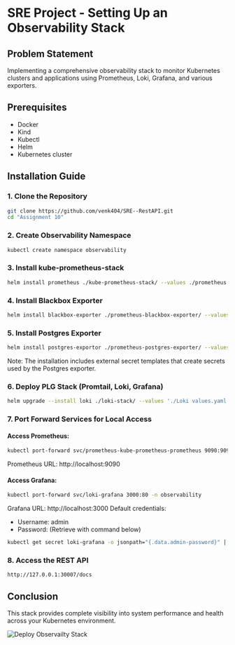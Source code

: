 # SRE Project - Setting Up an Observability Stack

## Problem Statement
Implementing a comprehensive observability stack to monitor Kubernetes clusters and applications using Prometheus, Loki, Grafana, and various exporters.

## Prerequisites
- Docker
- Kind
- Kubectl
- Helm
- Kubernetes cluster

## Installation Guide

### 1. Clone the Repository
```bash
git clone https://github.com/venk404/SRE--RestAPI.git
cd "Assignment 10"
```

### 2. Create Observability Namespace
```bash
kubectl create namespace observability
```

### 3. Install kube-prometheus-stack
```bash
helm install prometheus ./kube-prometheus-stack/ --values ./prometheus.yaml -n observability
```

### 4. Install Blackbox Exporter
```bash
helm install blackbox-exporter ./prometheus-blackbox-exporter/ --values ./blackbox-exportor.yaml -n observability
```

### 5. Install Postgres Exporter
```bash
helm install postgres-exportor ./prometheus-postgres-exporter/ --values ./postgres-exportor.yaml -n observability
```

Note: The installation includes external secret templates that create secrets used by the Postgres exporter.

### 6. Deploy PLG Stack (Promtail, Loki, Grafana)
```bash
helm upgrade --install loki ./loki-stack/ --values './Loki values.yaml' -n observability
```

### 7. Port Forward Services for Local Access

#### Access Prometheus:
```bash
kubectl port-forward svc/prometheus-kube-prometheus-prometheus 9090:9090 -n observability
```
Prometheus URL: http://localhost:9090

#### Access Grafana:
```bash
kubectl port-forward svc/loki-grafana 3000:80 -n observability
```
Grafana URL: http://localhost:3000
Default credentials:
- Username: admin
- Password: (Retrieve with command below)
```bash
kubectl get secret loki-grafana -o jsonpath="{.data.admin-password}" | base64 --decode
```

### 8. Access the REST API
```
http://127.0.0.1:30007/docs
```

## Conclusion
This stack provides complete visibility into system performance and health across your Kubernetes environment.

![Deploy Observailty Stack](https://img.notionusercontent.com/s3/prod-files-secure%2F9ce3a364-243d-4bf8-803e-331bbc517340%2F9c32853f-89c0-424e-8b04-f7bc12c6d12b%2Fobs-k8s-deployment.drawio.png/size/?exp=1744145476&sig=SEOHMNuS8K2hUIgvbIiFNAiC4lFNISozqEwY0_MV5YQ&id=50b472ac-1b05-4f82-830f-e3bf1efc7719&table=block)